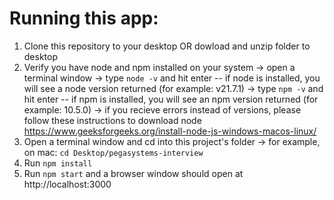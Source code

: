# Running this app:
1. Clone this repository to your desktop OR dowload and unzip folder to desktop
2. Verify you have node and npm installed on your system
    -> open a terminal window
    -> type `node -v` and hit enter -- if node is installed, you will see a node version returned (for example: v21.7.1)
    -> type `npm -v` and hit enter -- if npm is installed, you will see an npm version returned (for example: 10.5.0)
    -> if you recieve errors instead of versions, please follow these instructions to download node https://www.geeksforgeeks.org/install-node-js-windows-macos-linux/
3. Open a terminal window and cd into this project's folder
    -> for example, on mac: `cd Desktop/pegasystems-interview`
4. Run `npm install` 
5. Run `npm start` and a browser window should open at http://localhost:3000
